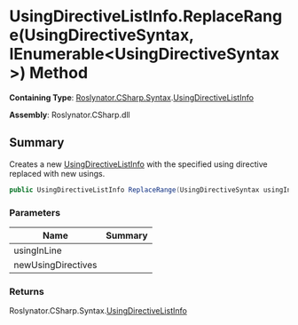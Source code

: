 # UsingDirectiveListInfo\.ReplaceRange\(UsingDirectiveSyntax, IEnumerable\<UsingDirectiveSyntax>\) Method

**Containing Type**: [Roslynator.CSharp.Syntax](../../README.md)\.[UsingDirectiveListInfo](../README.md)

**Assembly**: Roslynator\.CSharp\.dll

## Summary

Creates a new [UsingDirectiveListInfo](../README.md) with the specified using directive replaced with new usings\.

```csharp
public UsingDirectiveListInfo ReplaceRange(UsingDirectiveSyntax usingInLine, IEnumerable<UsingDirectiveSyntax> newUsingDirectives)
```

### Parameters

| Name | Summary |
| ---- | ------- |
| usingInLine | |
| newUsingDirectives | |

### Returns

Roslynator\.CSharp\.Syntax\.[UsingDirectiveListInfo](../README.md)

